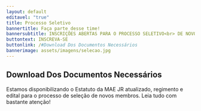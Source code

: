 ```yaml
---
layout: default
editavel: "true"
title: Processo Seletivo
bannertitle: Faça parte desse time!
bannersubtitle: INSCRIÇÕES ABERTAS PARA O PROCESSO SELETIVO<br> DE NOVOS MEMBROS
buttontext: INSCREVA-SE
buttonlink: /#Download Dos Documentos Necessários
bannerimage: assets/imagens/selecao.jpg
---
```

<section class="bloco" id="Download Dos Documentos Necessários"><h2>Download Dos Documentos Necessários</h2><p>Estamos disponibilizando o Estatuto da MAE JR atualizado, regimento e edital para o processo de seleção de novos membros. Leia tudo com bastante atenção!</p><i class=" "></i></section>

<section class="bloco"><div class="pdf-icons"><a class="url-pdf" href="http://google.com"><i class="fas fa-file-pdf"></i></a><a class="url-pdf" href="http://google.com"><i class="fas fa-file-pdf"></i></a><a class="url-pdf" href="http://google.com"><i class="fas fa-file-pdf"></i></a></div></section>